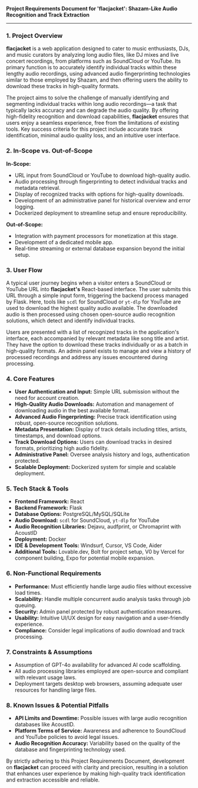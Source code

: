 **Project Requirements Document for 'flacjacket': Shazam-Like Audio Recognition and Track Extraction**

---

### 1. Project Overview

**flacjacket** is a web application designed to cater to music enthusiasts, DJs, and music curators by analyzing long audio files, like DJ mixes and live concert recordings, from platforms such as SoundCloud or YouTube. Its primary function is to accurately identify individual tracks within these lengthy audio recordings, using advanced audio fingerprinting technologies similar to those employed by Shazam, and then offering users the ability to download these tracks in high-quality formats.

The project aims to solve the challenge of manually identifying and segmenting individual tracks within long audio recordings—a task that typically lacks accuracy and can degrade the audio quality. By offering high-fidelity recognition and download capabilities, **flacjacket** ensures that users enjoy a seamless experience, free from the limitations of existing tools. Key success criteria for this project include accurate track identification, minimal audio quality loss, and an intuitive user interface.

### 2. In-Scope vs. Out-of-Scope

**In-Scope:**
- URL input from SoundCloud or YouTube to download high-quality audio.
- Audio processing through fingerprinting to detect individual tracks and metadata retrieval.
- Display of recognized tracks with options for high-quality downloads.
- Development of an administrative panel for historical overview and error logging.
- Dockerized deployment to streamline setup and ensure reproducibility.

**Out-of-Scope:**
- Integration with payment processors for monetization at this stage.
- Development of a dedicated mobile app.
- Real-time streaming or external database expansion beyond the initial setup.

### 3. User Flow

A typical user journey begins when a visitor enters a SoundCloud or YouTube URL into **flacjacket's** React-based interface. The user submits this URL through a simple input form, triggering the backend process managed by Flask. Here, tools like `scdl` for SoundCloud or `yt-dlp` for YouTube are used to download the highest quality audio available. The downloaded audio is then processed using chosen open-source audio recognition solutions, which detect and identify individual tracks.

Users are presented with a list of recognized tracks in the application's interface, each accompanied by relevant metadata like song title and artist. They have the option to download these tracks individually or as a batch in high-quality formats. An admin panel exists to manage and view a history of processed recordings and address any issues encountered during processing.

### 4. Core Features

- **User Authentication and Input:** Simple URL submission without the need for account creation.
- **High-Quality Audio Downloads:** Automation and management of downloading audio in the best available format.
- **Advanced Audio Fingerprinting:** Precise track identification using robust, open-source recognition solutions.
- **Metadata Presentation:** Display of track details including titles, artists, timestamps, and download options.
- **Track Download Options:** Users can download tracks in desired formats, prioritizing high audio fidelity.
- **Administrative Panel:** Oversee analysis history and logs, authentication protected.
- **Scalable Deployment:** Dockerized system for simple and scalable deployment.

### 5. Tech Stack & Tools

- **Frontend Framework:** React
- **Backend Framework:** Flask
- **Database Options:** PostgreSQL/MySQL/SQLite
- **Audio Download:** `scdl` for SoundCloud, `yt-dlp` for YouTube
- **Audio Recognition Libraries:** Dejavu, audfprint, or Chromaprint with AcoustID
- **Deployment:** Docker
- **IDE & Development Tools:** Windsurf, Cursor, VS Code, Aider
- **Additional Tools:** Lovable.dev, Bolt for project setup, V0 by Vercel for component building, Expo for potential mobile expansion.

### 6. Non-Functional Requirements

- **Performance:** Must efficiently handle large audio files without excessive load times.
- **Scalability:** Handle multiple concurrent audio analysis tasks through job queuing.
- **Security:** Admin panel protected by robust authentication measures.
- **Usability:** Intuitive UI/UX design for easy navigation and a user-friendly experience.
- **Compliance:** Consider legal implications of audio download and track processing.

### 7. Constraints & Assumptions

- Assumption of GPT-4o availability for advanced AI code scaffolding.
- All audio processing libraries employed are open-source and compliant with relevant usage laws.
- Deployment targets desktop web browsers, assuming adequate user resources for handling large files.

### 8. Known Issues & Potential Pitfalls

- **API Limits and Downtime:** Possible issues with large audio recognition databases like AcoustID.
- **Platform Terms of Service:** Awareness and adherence to SoundCloud and YouTube policies to avoid legal issues.
- **Audio Recognition Accuracy:** Variability based on the quality of the database and fingerprinting technology used.

By strictly adhering to this Project Requirements Document, development on **flacjacket** can proceed with clarity and precision, resulting in a solution that enhances user experience by making high-quality track identification and extraction accessible and reliable.